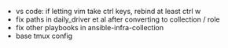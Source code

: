 - vs code: if letting vim take ctrl keys, rebind at least ctrl w
- fix paths in daily_driver et al after converting to collection / role
- fix other playbooks in ansible-infra-collection
- base tmux config